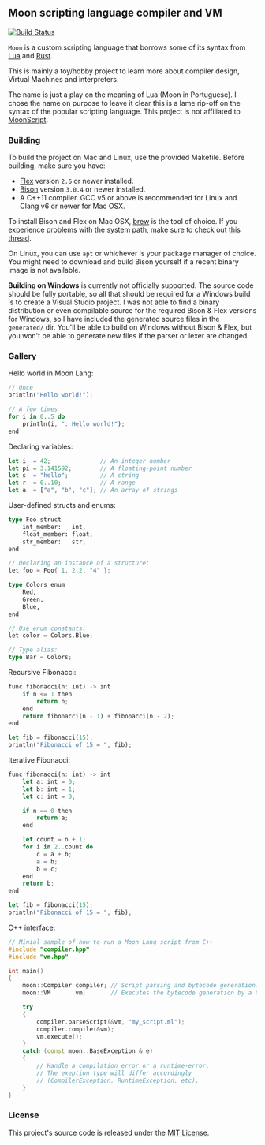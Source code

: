
## Moon scripting language compiler and VM

[![Build Status](https://travis-ci.org/glampert/moon-lang.svg)](https://travis-ci.org/glampert/moon-lang)

`Moon` is a custom scripting language that borrows some of its syntax from
[Lua](http://www.lua.org/) and [Rust](https://www.rust-lang.org/).

This is mainly a toy/hobby project to learn more about compiler design, Virtual Machines and interpreters.

The name is just a play on the meaning of Lua (Moon in Portuguese). I chose the name on purpose
to leave it clear this is a lame rip-off on the syntax of the popular scripting language.
This project is not affiliated to [MoonScript](https://github.com/leafo/moonscript).

### Building

To build the project on Mac and Linux, use the provided Makefile. Before building, make sure you have:

- [Flex](http://flex.sourceforge.net/) version `2.6` or newer installed.
- [Bison](http://www.gnu.org/software/bison/) version `3.0.4` or newer installed.
- A C++11 compiler. GCC v5 or above is recommended for Linux and Clang v6 or newer for Mac OSX.

To install Bison and Flex on Mac OSX, [brew](http://brew.sh/) is the tool of choice. If you experience problems
with the system path, make sure to check out [this thread](http://stackoverflow.com/a/29053701/1198654).

On Linux, you can use `apt` or whichever is your package manager of choice.
You might need to download and build Bison yourself if a recent binary image is not available.

**Building on Windows** is currently not officially supported. The source code should be fully portable,
so all that should be required for a Windows build is to create a Visual Studio project. I was not able to
find a binary distribution or even compilable source for the required Bison & Flex versions for Windows,
so I have included the generated source files in the `generated/` dir. You'll be able to build on Windows
without Bison & Flex, but you won't be able to generate new files if the parser or lexer are changed.

### Gallery

Hello world in Moon Lang:

```rust
// Once
println("Hello world!");

// A few times
for i in 0..5 do
    println(i, ": Hello world!");
end
```

Declaring variables:

```rust
let i  = 42;              // An integer number
let pi = 3.141592;        // A floating-point number
let s  = "hello";         // A string
let r  = 0..10;           // A range
let a  = ["a", "b", "c"]; // An array of strings
```

User-defined structs and enums:

```rust
type Foo struct
    int_member:   int,
    float_member: float,
    str_member:   str,
end

// Declaring an instance of a structure:
let foo = Foo{ 1, 2.2, "4" };

type Colors enum
    Red,
    Green,
    Blue,
end

// Use enum constants:
let color = Colors.Blue;

// Type alias:
type Bar = Colors;
```

Recursive Fibonacci:

```rust
func fibonacci(n: int) -> int
    if n <= 1 then
        return n;
    end
    return fibonacci(n - 1) + fibonacci(n - 2);
end

let fib = fibonacci(15);
println("Fibonacci of 15 = ", fib);
```

Iterative Fibonacci:

```rust
func fibonacci(n: int) -> int
    let a: int = 0;
    let b: int = 1;
    let c: int = 0;

    if n == 0 then
        return a;
    end

    let count = n + 1;
    for i in 2..count do
        c = a + b;
        a = b;
        b = c;
    end
    return b;
end

let fib = fibonacci(15);
println("Fibonacci of 15 = ", fib);
```

C++ interface:

```cpp
// Minial sample of how to run a Moon Lang script from C++
#include "compiler.hpp"
#include "vm.hpp"

int main()
{
    moon::Compiler compiler; // Script parsing and bytecode generation.
    moon::VM       vm;       // Executes the bytecode generation by a Compiler.

    try
    {
        compiler.parseScript(&vm, "my_script.ml");
        compiler.compile(&vm);
        vm.execute();
    }
    catch (const moon::BaseException & e)
    {
        // Handle a compilation error or a runtime-error.
        // The exeption type will differ accordingly
        // (CompilerException, RuntimeException, etc).
    }
}
```

### License

This project's source code is released under the [MIT License](http://opensource.org/licenses/MIT).

